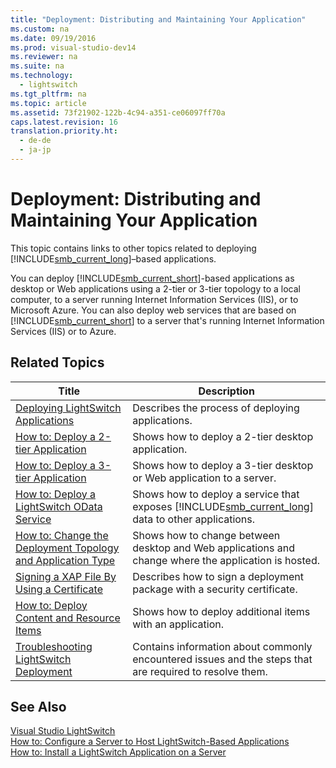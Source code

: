 ```yaml
---
title: "Deployment: Distributing and Maintaining Your Application"
ms.custom: na
ms.date: 09/19/2016
ms.prod: visual-studio-dev14
ms.reviewer: na
ms.suite: na
ms.technology: 
  - lightswitch
ms.tgt_pltfrm: na
ms.topic: article
ms.assetid: 73f21902-122b-4c94-a351-ce06097ff70a
caps.latest.revision: 16
translation.priority.ht: 
  - de-de
  - ja-jp
---
```

# Deployment: Distributing and Maintaining Your Application
This topic contains links to other topics related to deploying [!INCLUDE[smb_current_long](../vs140/includes/smb_current_long_md.md)]–based applications.  
  
 You can deploy [!INCLUDE[smb_current_short](../vs140/includes/smb_current_short_md.md)]-based applications as desktop or Web applications using a 2-tier or 3-tier topology to a local computer, to a server running Internet Information Services (IIS), or to Microsoft Azure. You can also deploy web services that are based on [!INCLUDE[smb_current_short](../vs140/includes/smb_current_short_md.md)] to a server that's running Internet Information Services (IIS) or to Azure.  
  
## Related Topics  
  
|Title|Description|  
|-----------|-----------------|  
|[Deploying LightSwitch Applications](../vs140/Deploying-LightSwitch-Applications.md)|Describes the process of deploying applications.|  
|[How to: Deploy a 2-tier Application](../vs140/How-to--Deploy-a-Two-tier-LightSwitch-Application.md)|Shows how to deploy a 2-tier desktop application.|  
|[How to: Deploy a 3-tier Application](../vs140/How-to--Deploy-a-Three-Tier-LightSwitch-Application.md)|Shows how to deploy a 3-tier desktop or Web application to a server.|  
|[How to: Deploy a LightSwitch OData Service](../vs140/How-to--Deploy-a-LightSwitch-OData-Service.md)|Shows how to deploy a service that exposes [!INCLUDE[smb_current_long](../vs140/includes/smb_current_long_md.md)] data to other applications.|  
|[How to: Change the Deployment Topology and Application Type](../vs140/How-to--Change-the-Type-of-a-LightSwitch-Application.md)|Shows how to change between desktop and Web applications and change where the application is hosted.|  
|[Signing a XAP File By Using a Certificate](../vs140/Signing-a-XAP-File-For-a-LightSwitch-Application.md)|Describes how to sign a deployment package with a security certificate.|  
|[How to: Deploy Content and Resource Items](../vs140/How-to--Deploy-Content-and-Resource-Items.md)|Shows how to deploy additional items with an application.|  
|[Troubleshooting LightSwitch Deployment](../vs140/Troubleshooting-LightSwitch-Deployment.md)|Contains information about commonly encountered issues and the steps that are required to resolve them.|  
  
## See Also  
 [Visual Studio LightSwitch](../vs140/Visual-Studio-LightSwitch.md)   
 [How to: Configure a Server to Host LightSwitch-Based Applications](../vs140/How-to--Configure-a-Server-to-Host-LightSwitch-Applications.md)   
 [How to: Install a LightSwitch Application on a Server](../vs140/How-to--Install-a-LightSwitch-Application-on-a-Server.md)